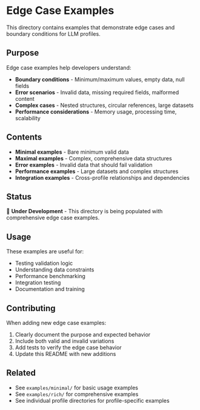 # Edge Case Examples

This directory contains examples that demonstrate edge cases and boundary conditions for LLM profiles.

## Purpose

Edge case examples help developers understand:

- **Boundary conditions** - Minimum/maximum values, empty data, null fields
- **Error scenarios** - Invalid data, missing required fields, malformed content
- **Complex cases** - Nested structures, circular references, large datasets
- **Performance considerations** - Memory usage, processing time, scalability

## Contents

- **Minimal examples** - Bare minimum valid data
- **Maximal examples** - Complex, comprehensive data structures
- **Error examples** - Invalid data that should fail validation
- **Performance examples** - Large datasets and complex structures
- **Integration examples** - Cross-profile relationships and dependencies

## Status

🚧 **Under Development** - This directory is being populated with comprehensive edge case examples.

## Usage

These examples are useful for:

- Testing validation logic
- Understanding data constraints
- Performance benchmarking
- Integration testing
- Documentation and training

## Contributing

When adding new edge case examples:

1. Clearly document the purpose and expected behavior
2. Include both valid and invalid variations
3. Add tests to verify the edge case behavior
4. Update this README with new additions

## Related

- See `examples/minimal/` for basic usage examples
- See `examples/rich/` for comprehensive examples
- See individual profile directories for profile-specific examples
